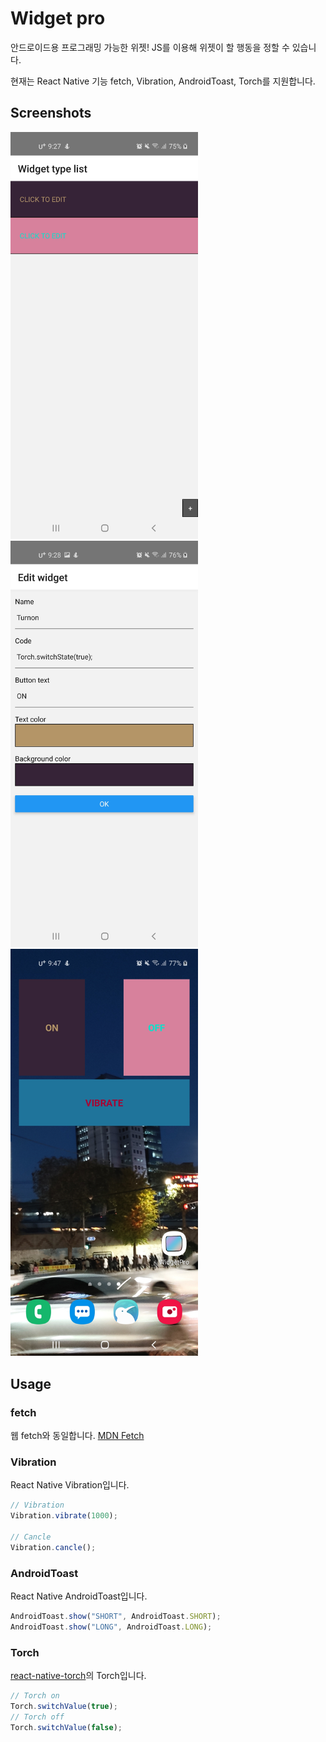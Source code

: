 # Widget pro
안드로이드용 프로그래밍 가능한 위젯!
JS를 이용해 위젯이 할 행동을 정할 수 있습니다.

현재는 React Native 기능 fetch, Vibration, AndroidToast, Torch를 지원합니다.

## Screenshots
<img src="images/listPage.jpg" alt="List Page" width="300" style="display: inline-block;">
<img src="images/editPage.jpg" alt="Edit Page" width="300" style="display: inline-block;">
<img src="images/widgets.jpg" alt="Widgets" width="300" style="display: inline-block;">

## Usage
### fetch
웹 fetch와 동일합니다.
[MDN Fetch](https://developer.mozilla.org/docs/Web/API/Fetch_API)
### Vibration
React Native Vibration입니다.
```js
// Vibration
Vibration.vibrate(1000);

// Cancle
Vibration.cancle();
```
### AndroidToast
React Native AndroidToast입니다.
```js
AndroidToast.show("SHORT", AndroidToast.SHORT);
AndroidToast.show("LONG", AndroidToast.LONG);
```
### Torch
[react-native-torch](https://github.com/ludo/react-native-torch)의 Torch입니다.
```js
// Torch on
Torch.switchValue(true);
// Torch off
Torch.switchValue(false);
```